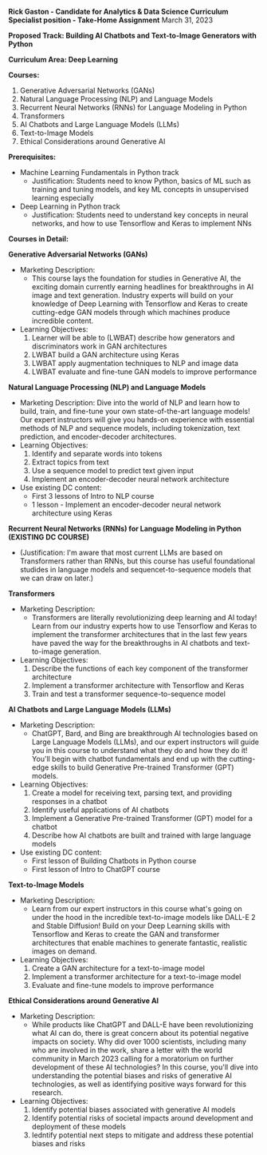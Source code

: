 **Rick Gaston - Candidate for Analytics & Data Science Curriculum Specialist position - Take-Home Assignment**
March 31, 2023

**Proposed Track: Building AI Chatbots and Text-to-Image Generators with Python**

**Curriculum Area: Deep Learning**

**Courses:**
1) Generative Adversarial Networks (GANs)
2) Natural Language Processing (NLP) and Language Models
3) Recurrent Neural Networks (RNNs) for Language Modeling in Python
4) Transformers
5) AI Chatbots and Large Language Models (LLMs)
6) Text-to-Image Models
7) Ethical Considerations around Generative AI

**Prerequisites:**
- Machine Learning Fundamentals in Python track
  - Justification: Students need to know Python, basics of ML such as training and tuning models, and key ML concepts in unsupervised learning especially
- Deep Learning in Python track 
  - Justification: Students need to understand key concepts in neural networks, and how to use Tensorflow and Keras to implement NNs

**Courses in Detail:**  
  
**Generative Adversarial Networks (GANs)**
* Marketing Description: 
  * This course lays the foundation for studies in Generative AI, the exciting domain currently earning headlines for breakthroughs in AI image and text generation. Industry experts will build on your knowledge of Deep Learning with Tensorflow and Keras to create cutting-edge GAN models through which machines produce incredible content.
* Learning Objectives:
  1) Learner will be able to (LWBAT) describe how generators and discriminators work in GAN architectures
  2) LWBAT build a GAN architecture using Keras
  3) LWBAT apply augmentation techniques to NLP and image data
  4) LWBAT evaluate and fine-tune GAN models to improve performance

**Natural Language Processing (NLP) and Language Models**
- Marketing Description: 
        Dive into the world of NLP and learn how to build, train, and fine-tune your own state-of-the-art language models! Our expert instructors will give you hands-on experience with essential methods of NLP and sequence models, including tokenization, text prediction, and encoder-decoder architectures.
- Learning Objectives:  
  1) Identify and separate words into tokens   
  2) Extract topics from text  
  3) Use a sequence model to predict text given input  
  4) Implement an encoder-decoder neural network architecture  
- Use existing DC content:
  - First 3 lessons of Intro to NLP course
  - 1 lesson - Implement an encoder-decoder neural network architecture using Keras

**Recurrent Neural Networks (RNNs) for Language Modeling in Python (EXISTING DC COURSE)**  
- (Justification: I'm aware that most current LLMs are based on Transformers rather than RNNs, but this course has useful foundational studides in language models and sequencet-to-sequence models that we can draw on later.)  
  
**Transformers** 
- Marketing Description:  
  - Transformers are literally revolutionizing deep learning and AI today! Learn from our industry experts how to use Tensorflow and Keras to implement the transformer architectures that in the last few years have paved the way for the breakthroughs in AI chatbots and text-to-image generation.  
- Learning Objectives:  
  1) Describe the functions of each key component of the transformer architecture  
  2) Implement a transformer architecture with Tensorflow and Keras  
  3) Train and test a transformer sequence-to-sequence model  
  
**AI Chatbots and Large Language Models (LLMs)**  
- Marketing Description:  
  - ChatGPT, Bard, and Bing are breakthrough AI technologies based on Large Language Models (LLMs), and our expert instructors will guide you in this course to understand what they do and how they do it! You'll begin with chatbot fundamentals and end up with the cutting-edge skills to build Generative Pre-trained Transformer (GPT) models.  
- Learning Objectives:  
  1) Create a model for receiving text, parsing text, and providing responses in a chatbot  
  2) Identify useful applications of AI chatbots  
  3) Implement a Generative Pre-trained Transformer (GPT) model for a chatbot  
  4) Describe how AI chatbots are built and trained with large language models  
- Use existing DC content:  
  - First lesson of Building Chatbots in Python course  
  - First lesson of Intro to ChatGPT course  
  
**Text-to-Image Models** 
- Marketing Description:  
  - Learn from our expert instructors in this course what's going on under the hood in the incredible text-to-image models like DALL-E 2 and Stable Diffusion! Build on your Deep Learning skills with Tensorflow and Keras to create the GAN and transformer architectures that enable machines to generate fantastic, realistic images on demand.  
- Learning Objectives:  
  1) Create a GAN architecture for a text-to-image model  
  2) Implement a transformer architecture for a text-to-image model  
  3) Evaluate and fine-tune models to improve performance  
  
**Ethical Considerations around Generative AI** 
- Marketing Description:  
  - While products like ChatGPT and DALL-E have been revolutionizing what AI can do, there is great concern about its potential negative impacts on society. Why did over 1000 scientists, including many who are involved in the work, share a letter with the world community in March 2023 calling for a moratorium on further development of these AI technologies? In this course, you'll dive into understanding the potential biases and risks of generative AI technologies, as well as identifying positive ways forward for this research.  
- Learning Objectives:  
  1) Identify potential biases associated with generative AI models  
  2) Identify potential risks of societal impacts around development and deployment of these models  
  3) Iedntify potential next steps to mitigate and address these potential biases and risks  
